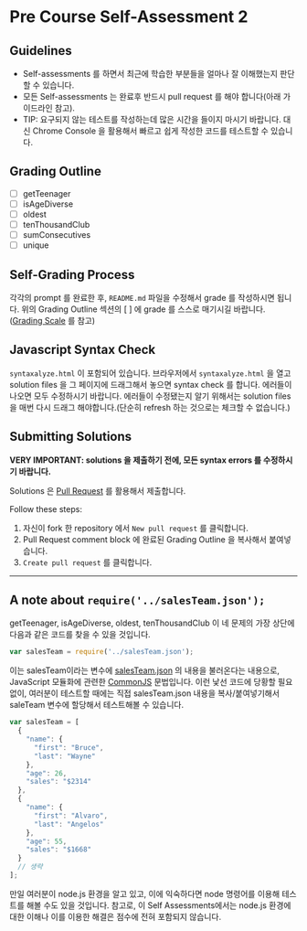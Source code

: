 # Pre Course Self-Assessment 2

## Guidelines

- Self-assessments 를 하면서 최근에 학습한 부분들을 얼마나 잘 이해했는지 판단할 수 있습니다.
- 모든 Self-assessments 는 완료후 반드시 pull request 를 해야 합니다(아래 가이드라인 참고).
- TIP: 요구되지 않는 테스트를 작성하는데 많은 시간을 들이지 마시기 바랍니다. 대신 Chrome Console 을 활용해서 빠르고 쉽게 작성한 코드를 테스트할 수 있습니다.


## Grading Outline

- [ ] getTeenager
- [ ] isAgeDiverse
- [ ] oldest
- [ ] tenThousandClub
- [ ] sumConsecutives
- [ ] unique

## Self-Grading Process

각각의 prompt 를 완료한 후, `README.md` 파일을 수정해서 grade 를 작성하시면 됩니다. 위의 Grading Outline 섹션의 [ ] 에 grade 를 스스로 매기시길 바랍니다. ([Grading Scale](/grading-scale.md) 를 참고)

## Javascript Syntax Check

`syntaxalyze.html` 이 포함되어 있습니다. 브라우저에서 `syntaxalyze.html` 을 열고 solution files 을 그 페이지에 드래그해서 놓으면 syntax check 를 합니다. 에러들이 나오면 모두 수정하시기 바랍니다. 에러들이 수정됐는지 알기 위해서는 solution files 을 매번 다시 드래그 해야합니다.(단순히 refresh 하는 것으로는 체크할 수 없습니다.)

## Submitting Solutions

**VERY IMPORTANT: solutions 을 제출하기 전에, 모든 syntax errors 를 수정하시기 바랍니다.**

Solutions 은 [Pull Request](https://help.github.com/articles/using-pull-requests) 를 활용해서 제출합니다.

Follow these steps:

1. 자신이 fork 한 repository 에서 `New pull request` 를 클릭합니다.
2. Pull Request comment block 에 완료된 Grading Outline 을 복사해서 붙여넣습니다.
3. `Create pull request` 를 클릭합니다.

* * *

## A note about `require('../salesTeam.json');`

getTeenager, isAgeDiverse, oldest, tenThousandClub 이 네 문제의 가장 상단에 다음과 같은 코드를 찾을 수 있을 것입니다.
```javascript
var salesTeam = require('../salesTeam.json');
```
이는 salesTeam이라는 변수에 [salesTeam.json](/salesTeam.json) 의 내용을 불러온다는 내용으로, JavaScript 모듈화에 관련한 [CommonJS](http://www.commonjs.org/) 문법입니다. 이런 낯선 코드에 당황할 필요 없이, 여러분이 테스트할 때에는 직접 salesTeam.json 내용을 복사/붙여넣기해서 saleTeam 변수에 할당해서 테스트해볼 수 있습니다.

```javascript
var salesTeam = [
  {
    "name": {
      "first": "Bruce",
      "last": "Wayne"
    },
    "age": 26,
    "sales": "$2314"
  },
  {
    "name": {
      "first": "Alvaro",
      "last": "Angelos"
    },
    "age": 55,
    "sales": "$1668"
  }
  // 생략
];
```
만일 여러분이 node.js 환경을 알고 있고, 이에 익숙하다면 node 명령어를 이용해 테스트를 해볼 수도 있을 것입니다. 참고로, 이 Self Assessments에서는 node.js 환경에 대한 이해나 이를 이용한 해결은 점수에 전혀 포함되지 않습니다.
